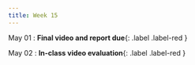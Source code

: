 ```yaml
---
title: Week 15
---
```


May 01
: **Final video and report due**{: .label .label-red }

  <!-- : [Solution](#) -->

May 02
: **In-class video evaluation**{: .label .label-red }

